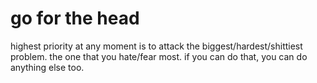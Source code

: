 # go for the head
highest priority at any moment is to attack the biggest/hardest/shittiest problem. the one that you hate/fear most. if you can do that, you can do anything else too.